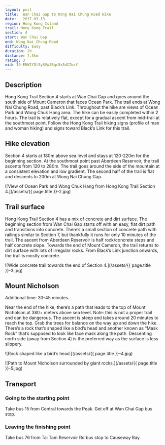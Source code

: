 ```yaml
---
layout: post
title:  Wan Chai Gap to Wong Nai Chung Road Hike
date:   2017-03-13
region: Hong Kong Island
trail: Hong Kong Trail
section: 4
start: Wan Chai Gap
end: Wong Nai Chung Road
difficulty: Easy
duration: 2h
distance: 7.5km
rating: 3
mid: 19-ENW1YOlSy8Vw3Bqc8x5dCZwrY
---
```

## Description

Hong Kong Trail Section 4 starts at Wan Chai Gap and goes around the south side of Mount Cameron that faces Ocean Park. The trail ends at Wong Nai Chung Road, past Black’s Link. Throughout the hike are views of Ocean Park and Wong Chuk Hang area. The hike can be easily completed within 2 hours. The trail is relatively flat, except for a gradual ascent from mid-trail at the southmost point. Follow the Hong Kong Trail hiking signs (profile of man and woman hiking) and signs toward Black’s Link for this trail.

## Hike elevation

Section 4 starts at 180m above sea level and stays at 120-220m for the beginning section. At the southmost point past Aberdeen Reservoir, the trail ascents from 120 to 280m. The trail goes around the side of the mountain at a consistent elevation and low gradient. The second half of the trail is flat and descents to 200m at Wong Nai Chung Gap.

![View of Ocean Park and Wong Chuk Hang from Hong Kong Trail Section 4.](/assets/{{ page.title }}-2.jpg)

## Trail surface

Hong Kong Trail Section 4 has a mix of concrete and dirt surface. The beginning section from Wan Chai Gap starts off with an easy, flat dirt path and transitions into concrete. There’s a small section of concrete path with railings similar to Section 7, but thankfully it runs for only 10 minutes of the trail. The ascent from Aberdeen Reservoir is half rock/concrete steps and half concrete slope. Towards the end of Mount Cameron, the trail returns to dirt surface with lots of irregular rocks. From Black’s Link junction onwards, the trail is mostly concrete.

![Wide concrete trail towards the end of Section 4.](/assets/{{ page.title }}-3.jpg)

## Mount Nicholson

Additional time: 30-45 minutes.

Near the end of the hike, there’s a path that leads to the top of Mount Nicholson at 380+ meters above sea level. Note: this is not a proper trail and can be dangerous. The ascent is steep and takes around 20 minutes to reach the top. Grab the trees for balance on the way up and down the hike. There’s a rock that’s shaped like a bird’s head and another known as “Mask Rock” that’s supposed to look like face mask along the path. Descenting north side (away from Section 4) is the preferred way as the surface is less slippery.

![Rock shaped like a bird’s head.](/assets/{{ page.title }}-4.jpg)

![Path to Mount Nicholson surrounded by giant rocks.](/assets/{{ page.title }}-5.jpg)

## Transport

### Going to the starting point

Take bus 15 from Central towards the Peak. Get off at Wan Chai Gap bus stop.

### Leaving the finishing point

Take bus 76 from Tai Tam Reservoir Rd bus stop to Causeway Bay.
